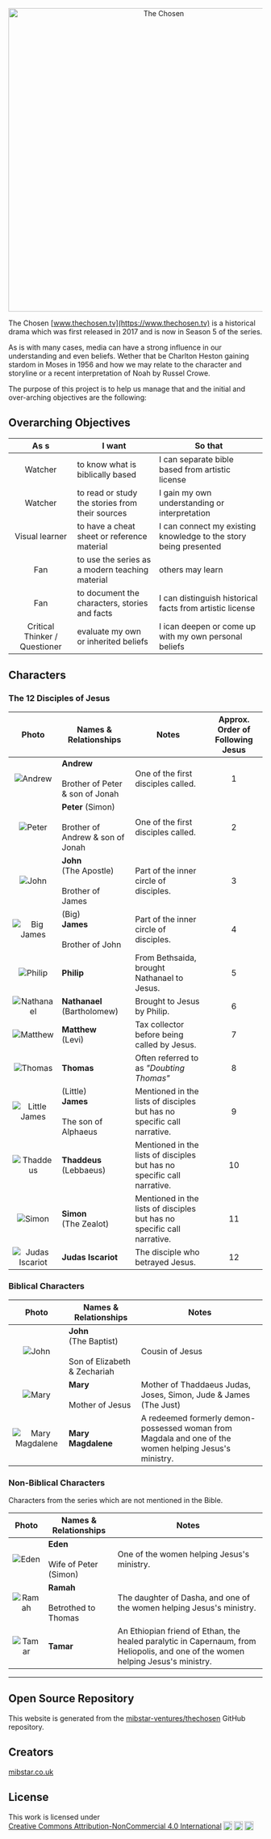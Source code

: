 <p align="center"><img alt="The Chosen" src="assets/images/the_chosen_logo.jpg" height="auto" width="600"></p>

The Chosen [www.thechosen.tv](https://www.thechosen.tv) is a historical drama which was first released in 2017 and is now in Season 5 of the series. 

As is with many cases, media can have a strong influence in our understanding and even beliefs. Wether that be Charlton Heston gaining stardom in Moses in 1956 and how we may relate to the character and storyline or a recent interpretation of Noah by Russel Crowe. 

The purpose of this project is to help us manage that and the initial and over-arching objectives are the following:

## Overarching Objectives

| As s  | I want | So that | 
| :--: | ------- | ------- |
| Watcher | to know what is biblically based | I can separate bible based from artistic license |
| Watcher | to read or study the stories from their sources | I gain my own understanding or interpretation |
| Visual learner | to have a cheat sheet or reference material | I can connect my existing knowledge to the story being presented |
| Fan | to use the series as a modern teaching material | others may learn |
| Fan | to document the characters, stories and facts | I can distinguish historical facts from artistic license |
| Critical Thinker / Questioner | evaluate my own or inherited beliefs | I ican deepen or come up with my own personal beliefs |

## Characters
### The 12 Disciples of Jesus

| Photo | Names & Relationships | Notes | Approx. Order of Following Jesus |
| :--: | ------------- | ----- | :--: |
| ![Andrew](assets/characters/Andrew.webp)  | **Andrew** <br><br> Brother of Peter & son of Jonah | One of the first disciples called. | 1 |
| ![Peter](assets/characters/Simon_Peter.webp)  | **Peter** (Simon) <br><br> Brother of Andrew & son of Jonah | One of the first disciples called. | 2 |
| ![John](assets/characters/John.webp)  | **John** <br> (The Apostle) <br><br> Brother of James | Part of the inner circle of disciples. | 3 | 
| ![Big James](assets/characters/Big_James.webp)  | (Big) <br> **James** <br><br>Brother of John | Part of the inner circle of disciples. | 4 | 
| ![Philip](assets/characters/Philip.webp) | **Philip** | From Bethsaida, brought Nathanael to Jesus. | 5 | 
| ![Nathanael](assets/characters/Nathanael.webp) | **Nathanael** <br> (Bartholomew) | Brought to Jesus by Philip. | 6 | 
| ![Matthew](assets/characters/Matthew.webp) | **Matthew** <br> (Levi)| Tax collector before being called by Jesus. | 7 | 
| ![Thomas](assets/characters/Thomas.webp) | **Thomas** | Often referred to as _"Doubting Thomas"_ | 8 | 
| ![Little James](assets/characters/Little_James.webp) | (Little) <br> **James** <br><br> The son of Alphaeus | Mentioned in the lists of disciples but has no specific call narrative. | 9 | 
| ![Thaddeus](assets/characters/Thaddeus.webp)| **Thaddeus** <br> (Lebbaeus) | Mentioned in the lists of disciples but has no specific call narrative. | 10 | 
| ![Simon](assets/characters/Simon_Z.webp) | **Simon** <br> (The Zealot)| Mentioned in the lists of disciples but has no specific call narrative. | 11 | 
| ![Judas Iscariot](assets/characters/Judas_Iscariot.webp) | **Judas Iscariot** |The disciple who betrayed Jesus. | 12 |

### Biblical Characters

| Photo | Names & Relationships | Notes | 
| :--: | ------------- | ----- |
| ![John](assets/characters/John_The_Baptist.webp)  | **John** <br>(The Baptist) <br><br> Son of Elizabeth & Zechariah | Cousin of Jesus | 
| ![Mary](assets/characters/Mary.webp)  | **Mary** <br><br> Mother of Jesus  | Mother of Thaddaeus Judas, Joses, Simon, Jude & James (The Just) |
| ![Mary Magdalene](assets/characters/Mary_Magdalene.webp)  | **Mary Magdalene** | A redeemed formerly demon-possessed woman from Magdala and one of the women helping Jesus's ministry. |

### Non-Biblical Characters

Characters from the series which are not mentioned in the Bible.

| Photo | Names & Relationships | Notes | 
| :--: | ------------- | ----- |
| ![Eden](assets/characters/Eden.webp)  | **Eden** <br><br> Wife of Peter (Simon) | One of the women helping Jesus's ministry. | 
| ![Ramah](assets/characters/Ramah.webp)  | **Ramah** <br><br> Betrothed to Thomas  | The daughter of Dasha, and one of the women helping Jesus's ministry.  |
| ![Tamar](assets/characters/Tamar.webp)  | **Tamar** | An Ethiopian friend of Ethan, the healed paralytic in Capernaum, from Heliopolis, and one of the women helping Jesus's ministry. |

---

## Open Source Repository

This website is generated from the [mibstar-ventures/thechosen](https://github.com/mibstar-ventures/thechosen) GitHub repository.

## Creators

[mibstar.co.uk](https://www.mibstar.co.uk)

## License

<p xmlns:cc="http://creativecommons.org/ns#" >This work is licensed under <a href="https://creativecommons.org/licenses/by-nc/4.0/?ref=chooser-v1" target="_blank" rel="license noopener noreferrer" style="display:inline-block;">Creative Commons Attribution-NonCommercial 4.0 International<img style="height:18px!important;margin-left:3px;vertical-align:text-bottom;" src="https://mirrors.creativecommons.org/presskit/icons/cc.svg?ref=chooser-v1" alt=""><img style="height:18px!important;margin-left:3px;vertical-align:text-bottom;" src="https://mirrors.creativecommons.org/presskit/icons/by.svg?ref=chooser-v1" alt=""><img style="height:18px!important;margin-left:3px;vertical-align:text-bottom;" src="https://mirrors.creativecommons.org/presskit/icons/nc.svg?ref=chooser-v1" alt=""></a></p>